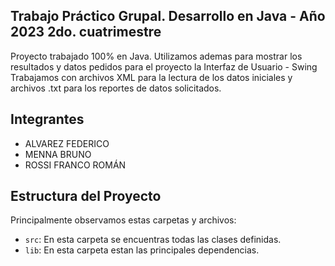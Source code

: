 ## Trabajo Práctico Grupal. Desarrollo en Java - Año 2023 2do. cuatrimestre

Proyecto trabajado 100% en Java. Utilizamos ademas para mostrar los resultados y datos pedidos para el proyecto la Interfaz de Usuario - Swing
Trabajamos con archivos XML para la lectura de los datos iniciales y archivos .txt para los reportes de datos solicitados.
## Integrantes
- ALVAREZ FEDERICO
- MENNA BRUNO
- ROSSI FRANCO ROMÁN

## Estructura del Proyecto

Principalmente observamos estas carpetas y archivos:

- `src`: En esta carpeta se encuentras todas las clases definidas.
- `lib`: En esta carpeta estan las principales dependencias.
